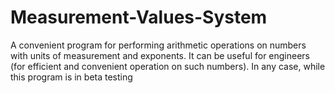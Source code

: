 # Measurement-Values-System
A convenient program for performing arithmetic operations on numbers with units of measurement and exponents. It can be useful for engineers (for efficient and convenient operation on such numbers). In any case, while this program is in beta testing
